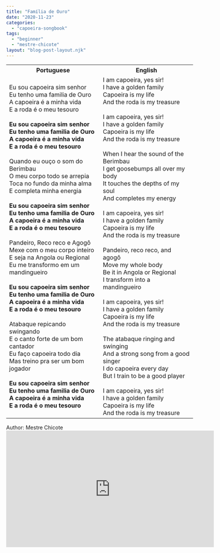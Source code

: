 ```yaml
---
title: "Família de Ouro"
date: "2020-11-23"
categories: 
  - "capoeira-songbook"
tags: 
  - "beginner"
  - "mestre-chicote"
layout: "blog-post-layout.njk"
---
```


<table class="capoeira-table">
    <tr class="header-row">
        <th>Portuguese</th>
        <th>English</th>
    </tr>
    <tr>
        <td>
            Eu sou capoeira sim senhor<br>
            Eu tenho uma familia de Ouro<br>
            A capoeira é a minha vida<br>
            E a roda é o meu tesouro<br>
            <br>
            <strong>Eu sou capoeira sim senhor<br>
            Eu tenho uma familia de Ouro<br>
            A capoeira é a minha vida<br>
            E a roda é o meu tesouro</strong><br>
            <br>
            Quando eu ouço o som do Berimbau<br>
            O meu corpo todo se arrepia<br>
            Toca no fundo da minha alma<br>
            E completa minha energia<br>
            <br>
            <strong>Eu sou capoeira sim senhor<br>
            Eu tenho uma familia de Ouro<br>
            A capoeira é a minha vida<br>
            E a roda é o meu tesouro</strong><br>
            <br>
            Pandeiro, Reco reco e Agogô<br>
            Mexe com o meu corpo inteiro<br>
            E seja na Angola ou Regional<br>
            Eu me transformo em um mandingueiro<br>
            <br>
            <strong>Eu sou capoeira sim senhor<br>
            Eu tenho uma familia de Ouro<br>
            A capoeira é a minha vida<br>
            E a roda é o meu tesouro</strong><br>
            <br>
            Atabaque repicando swingando<br>
            E o canto forte de um bom cantador<br>
            Eu faço capoeira todo dia<br>
            Mas treino pra ser um bom jogador<br>
            <br>
            <strong>Eu sou capoeira sim senhor<br>
            Eu tenho uma familia de Ouro<br>
            A capoeira é a minha vida<br>
            E a roda é o meu tesouro</strong>
        </td>
        <td>
            I am capoeira, yes sir!<br>
            I have a golden family<br>
            Capoeira is my life<br>
            And the roda is my treasure<br>
            <br>
            I am capoeira, yes sir!<br>
            I have a golden family<br>
            Capoeira is my life<br>
            And the roda is my treasure<br>
            <br>
            When I hear the sound of the Berimbau<br>
            I get goosebumps all over my body<br>
            It touches the depths of my soul<br>
            And completes my energy<br>
            <br>
            I am capoeira, yes sir!<br>
            I have a golden family<br>
            Capoeira is my life<br>
            And the roda is my treasure<br>
            <br>
            Pandeiro, reco reco, and agogô<br>
            Move my whole body<br>
            Be it in Angola or Regional<br>
            I transform into a mandingueiro<br>
            <br>
            I am capoeira, yes sir!<br>
            I have a golden family<br>
            Capoeira is my life<br>
            And the roda is my treasure<br>
            <br>
            The atabaque ringing and swinging<br>
            And a strong song from a good singer<br>
            I do capoeira every day<br>
            But I train to be a good player<br>
            <br>
            I am capoeira, yes sir!<br>
            I have a golden family<br>
            Capoeira is my life<br>
            And the roda is my treasure
        </td>
    </tr>
</table>

<figcaption>
Author: Mestre Chicote
</figcaption>

<iframe width="560" height="315" src="https://www.youtube.com/embed/EuVkgu90wHc" title="YouTube video player" frameborder="0" allow="accelerometer; autoplay; clipboard-write; encrypted-media; gyroscope; picture-in-picture" allowfullscreen></iframe>